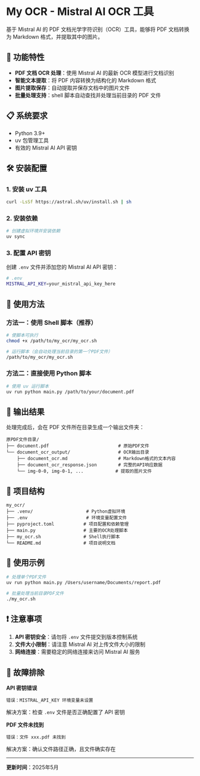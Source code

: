 # My OCR - Mistral AI OCR 工具

基于 Mistral AI 的 PDF 文档光学字符识别（OCR）工具，能够将 PDF 文档转换为 Markdown 格式，并提取其中的图片。

## 🚀 功能特性

- **PDF 文档 OCR 处理**：使用 Mistral AI 的最新 OCR 模型进行文档识别
- **智能文本提取**：将 PDF 内容转换为结构化的 Markdown 格式
- **图片提取保存**：自动提取并保存文档中的图片文件
- **批量处理支持**：shell 脚本自动查找并处理当前目录的 PDF 文件

## 📋 系统要求

- Python 3.9+
- uv 包管理工具
- 有效的 Mistral AI API 密钥

## 🛠️ 安装配置

### 1. 安装 uv 工具

```bash
curl -LsSf https://astral.sh/uv/install.sh | sh
```

### 2. 安装依赖

```bash
# 创建虚拟环境并安装依赖
uv sync
```

### 3. 配置 API 密钥

创建 `.env` 文件并添加您的 Mistral AI API 密钥：

```bash
# .env
MISTRAL_API_KEY=your_mistral_api_key_here
```

## 📖 使用方法

### 方法一：使用 Shell 脚本（推荐）

```bash
# 使脚本可执行
chmod +x /path/to/my_ocr/my_ocr.sh

# 运行脚本（会自动处理当前目录的第一个PDF文件）
/path/to/my_ocr/my_ocr.sh
```

### 方法二：直接使用 Python 脚本

```bash
# 使用 uv 运行脚本
uv run python main.py /path/to/your/document.pdf
```

## 📁 输出结果

处理完成后，会在 PDF 文件所在目录生成一个输出文件夹：

```
原PDF文件目录/
├── document.pdf                          # 原始PDF文件
└── document_ocr_output/                  # OCR输出目录
    ├── document_ocr.md                   # Markdown格式的文本内容
    ├── document_ocr_response.json        # 完整的API响应数据
    └── img-0-0, img-0-1, ...            # 提取的图片文件
```

## 🔧 项目结构

```
my_ocr/
├── .venv/                    # Python虚拟环境
├── .env                      # 环境变量配置文件
├── pyproject.toml           # 项目配置和依赖管理
├── main.py                  # 主要的OCR处理脚本
├── my_ocr.sh                # Shell执行脚本
└── README.md                # 项目说明文档
```

## 📝 使用示例

```bash
# 处理单个PDF文件
uv run python main.py /Users/username/Documents/report.pdf

# 批量处理当前目录PDF文件
./my_ocr.sh
```

## ❗ 注意事项

1. **API 密钥安全**：请勿将 `.env` 文件提交到版本控制系统
2. **文件大小限制**：请注意 Mistral AI 对上传文件大小的限制
3. **网络连接**：需要稳定的网络连接来访问 Mistral AI 服务

## 🐛 故障排除

**API 密钥错误**
```
错误：MISTRAL_API_KEY 环境变量未设置
```
解决方案：检查 `.env` 文件是否正确配置了 API 密钥

**PDF 文件未找到**
```
错误：文件 xxx.pdf 未找到
```
解决方案：确认文件路径正确，且文件确实存在

---

**更新时间**：2025年5月